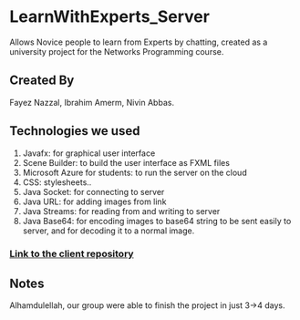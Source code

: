 # LearnWithExperts_Server
Allows Novice people to learn from Experts by chatting, created as a university project for the Networks Programming course.


## Created By
Fayez Nazzal, Ibrahim Amerm, Nivin Abbas.

## Technologies we used
1) Javafx: for graphical user interface
2) Scene Builder: to build the user interface as FXML files
3) Microsoft Azure for students: to run the server on the cloud
4) CSS: stylesheets..
5) Java Socket: for connecting to server
6) Java URL: for adding images from link
7) Java Streams: for reading from and writing to server
8) Java Base64: for encoding images to base64 string to be sent easily to server, and for decoding it to a normal image.

### [Link to the client repository](https://github.com/IbrahimAmer98/learn-with-experts-client)

## Notes
Alhamdulellah, our group were able to finish the project in just 3->4 days.
